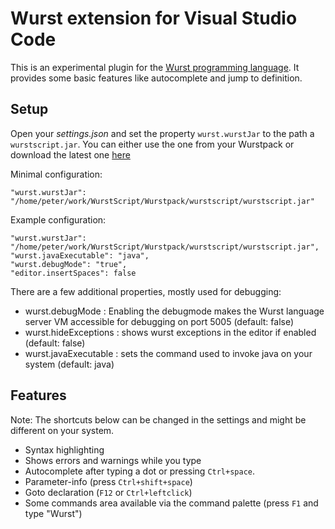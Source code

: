 # Wurst extension for Visual Studio Code

This is an experimental plugin for the [Wurst programming language](https://peq.github.io/WurstScript/). 
It provides some basic features like autocomplete and jump to definition.

## Setup

Open your _settings.json_ and set the property `wurst.wurstJar` to the path a `wurstscript.jar`. 
You can either use the one from your Wurstpack or download the latest one [here](http://peeeq.de/hudson/job/Wurst/lastSuccessfulBuild/artifact/downloads/wurstscript.jar)

Minimal configuration:

    "wurst.wurstJar": "/home/peter/work/WurstScript/Wurstpack/wurstscript/wurstscript.jar"

Example configuration:

    "wurst.wurstJar": "/home/peter/work/WurstScript/Wurstpack/wurstscript/wurstscript.jar",
    "wurst.javaExecutable": "java",
    "wurst.debugMode": "true",
    "editor.insertSpaces": false

There are a few additional properties, mostly used for debugging:
* wurst.debugMode : Enabling the debugmode makes the Wurst language server VM accessible for debugging on port 5005 (default: false)
* wurst.hideExceptions : shows wurst exceptions in the editor if enabled (default: false)
* wurst.javaExecutable : sets the command used to invoke java on your system (default: java)

## Features

Note: The shortcuts below can be changed in the settings and might be different on your system.

* Syntax highlighting
* Shows errors and warnings while you type
* Autocomplete after typing a dot or pressing `Ctrl+space`.
* Parameter-info (press `Ctrl+shift+space`)
* Goto declaration (`F12` or `Ctrl+leftclick`)
* Some commands area available via the command palette (press `F1` and type "Wurst")